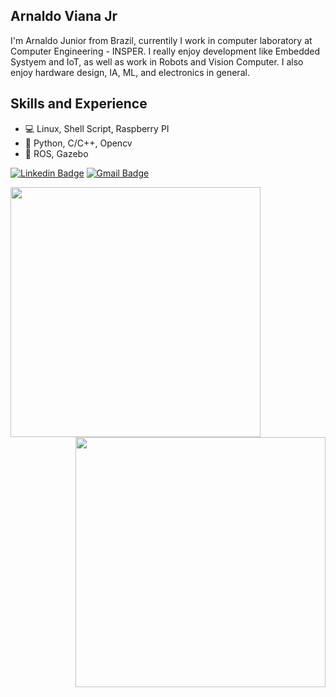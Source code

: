## Arnaldo Viana Jr
I'm Arnaldo Junior from Brazil, currentily I work in computer laboratory at Computer Engineering - INSPER. I really enjoy development like Embedded Systyem and IoT, as well as work in Robots and Vision Computer. I also enjoy hardware design, IA, ML, and electronics in general.

## Skills and Experience

* :computer: Linux, Shell Script, Raspberry PI
* :snake: Python, C/C++, Opencv
* :robot: ROS, Gazebo




[![Linkedin Badge](https://img.shields.io/badge/-Arnaldo%20Viana-2867B2?style=flat-square&logo=Linkedin&logoColor=white&link=https://www.linkedin.com/in/arnaldo-alves-viana-junior-b3192334/)](https://www.linkedin.com/in/arnaldo-alves-viana-junior-b3192334/) 
[![Gmail Badge](https://img.shields.io/badge/-arnaldoavianajr@gmail.com-c71610?style=flat-square&logo=Gmail&logoColor=white&link=mailto:arnaldoavianajr@gmail.com)](mailto:arnaldoavianajr@gmail.com)

<img width="400px" align="left" src="https://github-readme-stats.vercel.app/api?username=arnaldojr&theme=" />

<img width="400px" align="right" src="https://github-readme-stats.vercel.app/api/top-langs/?username=arnaldojr&hide=html&layout=compact&theme=" />
